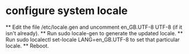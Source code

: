 # configure system locale

** Edit the file /etc/locale.gen and uncomment en_GB.UTF-8 UTF-8 (if it isn't already).
** Run sudo locale-gen to generate the updated locale.
** Run sudo localectl set-locale LANG=en_GB.UTF-8 to set that particular locale.
** Reboot.
